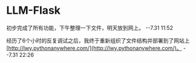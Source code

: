 # LLM-Flask
初步完成了所有功能，下午整理一下文件，明天放到网上。 --7.31 11:52

经历了6个小时的反复调试之后，我终于重新组织了文件结构并部署到了网站上 [http://lwy.pythonanywhere.com/](http://lwy.pythonanywhere.com/)。 --7.31 22:26
